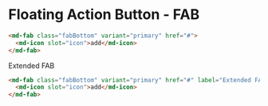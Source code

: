 # Floating Action Button - FAB

```html
<md-fab class="fabBottom" variant="primary" href="#">
  <md-icon slot="icon">add</md-icon>
</md-fab>
```

Extended FAB

```html
<md-fab class="fabBottom" variant="primary" href="#" label="Extended FAB" extended>
  <md-icon slot="icon">add</md-icon>
</md-fab>
```
